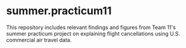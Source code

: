 # summer.practicum11
This repository includes relevant findings and figures from Team 11's summer practicum project on explaining flight cancellations using U.S. commercial air travel data.
